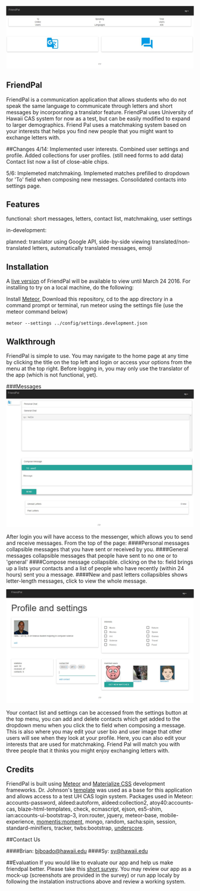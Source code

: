 ![](Home.JPG)

## FriendPal
FriendPal is a communication application that allows students who do not speak the same language to communicate
through letters and short messages by incorporating a translator feature. FriendPal uses University of Hawaii CAS system
for now as a test, but can be easily modified to expand to larger demographics. Friend Pal uses a matchmaking system based on your interests that helps you find new people that you might want to exchange letters with.

##Changes
4/14:
Implemented user interests.
Combined user settings and profile.
Added collections for user profiles. (still need forms to add data)
Contact list now a list of close-able chips.

5/6:
Implemeted matchmaking.
Implemeted matches prefilled to dropdown for 'To' field when composing new messages.
Consolidated contacts into settings page.

## Features
functional:
short messages,
letters,
contact list,
matchmaking,
user settings

in-development:

planned:
translator using Google API,
side-by-side viewing translated/non-translated letters,
automatically translated messages,
emoji

## Installation
A [live version](http://www.friendpal.meteor.com) of FriendPal will be available to view until March 24 2016. For
installing to try on a local machine, do the following:

Install [Meteor](https://www.meteor.com/),
Download this repository,
cd to the app directory in a command prompt or terminal,
run meteor using the settings file (use the meteor command below)

```
meteor --settings ../config/settings.development.json
```

## Walkthrough
FriendPal is simple to use. You may navigate to the home page at any time by clicking the title on the top left and login
or access your options from the menu at the top right. Before logging in, you may only use the translator
of the app (which is not functional, yet).

###Messages
![](Messenger.JPG)

After login you will have access to the messenger, which allows you to send and receive messages.
From the top of the page:
####Personal messages collapsible
messages that you have sent or received by you.
####General messages collapsible
messages that people have sent to no one or to 'general'
####Compose message collapsible.
clicking on the to: field brings up a lists your contacts and a list of people who have recently (within 24 hours) sent you a message.
####New and past letters collapsibles
shows letter-length messages, click to view the whole message.

![](Settings.JPG)

Your contact list and settings can be accessed from the settings button at the top menu, you can add and delete contacts which get added to the dropdown menu when you click the to field when composing a message. This is also where you may edit your user bio and user image that other users will see when they look at your profile. Here, you can also edit your interests that are used for matchmaking. Friend Pal will match you with three people that it thinks you might enjoy exchanging letters with.

## Credits
FriendPal is built using [Meteor](https://www.meteor.com/) and [Materialize CSS](http://materializecss.com/)
development frameworks.
Dr. Johnson's [template](https://githu.com/ics-software-engineering/meteor-example-uh-cas) was used as a base
for this application and allows access to a test UH CAS login system.
Packages used in Meteor: accounts-password, aldeed:autoform, aldeed:collection2, atoy40:accounts-cas,
blaze-html-templates, check, ecmascript, ejson, es5-shim, ian:accounts-ui-bootstrap-3, iron:router, jquery,
meteor-base, mobile-experience, [momentjs:moment](http://momentjs.com), mongo, random, sacha:spin, session, standard-minifiers, tracker,
twbs:bootstrap, [underscore](http://underscorejs.org/).

##Contact Us

####Brian: bjboado@hawaii.edu
####Sy:    sy@hawaii.edu

##Evaluation
If you would like to evaluate our app and help us make friendpal better. Please take this [short survey](http://goo.gl/forms/PtrtS9EJEa). You may review our app as a mock-up (screenshots are provided in the survey) or run app localy by following the instalation instructions above and review a working system.

